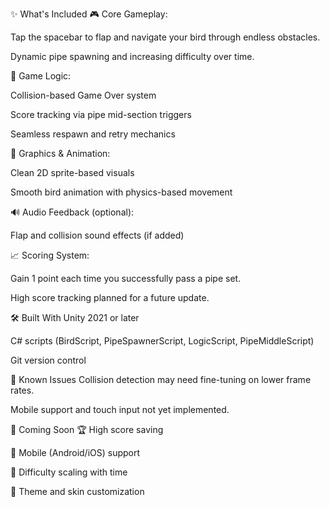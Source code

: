 ✨ What's Included
🎮 Core Gameplay:

Tap the spacebar to flap and navigate your bird through endless obstacles.

Dynamic pipe spawning and increasing difficulty over time.

🧠 Game Logic:

Collision-based Game Over system

Score tracking via pipe mid-section triggers

Seamless respawn and retry mechanics

🎨 Graphics & Animation:

Clean 2D sprite-based visuals

Smooth bird animation with physics-based movement

🔊 Audio Feedback (optional):

Flap and collision sound effects (if added)

📈 Scoring System:

Gain 1 point each time you successfully pass a pipe set.

High score tracking planned for a future update.

🛠️ Built With
Unity 2021 or later

C# scripts (BirdScript, PipeSpawnerScript, LogicScript, PipeMiddleScript)

Git version control

🚧 Known Issues
Collision detection may need fine-tuning on lower frame rates.

Mobile support and touch input not yet implemented.

📌 Coming Soon
🏆 High score saving

📱 Mobile (Android/iOS) support

🔁 Difficulty scaling with time

🎨 Theme and skin customization
